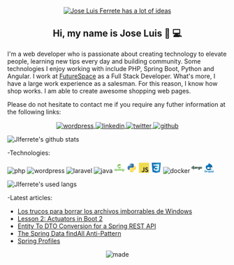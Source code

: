 <!-- [![Jose Luis Ferrete has a lot of ideas.](https://train-eze.com/wp-content/uploads/2018/09/under-construction-2891888_1920-1-1600x800.jpg "We're working on our new Github profile. Stay tuned.")](https://jlferrete.com) -->

<p align="center">
	<a href="https://jlferrete.com"><img src="https://jlferrete.com/wp-content/uploads/2020/07/jlferrete-optimize.gif" alt="Jose Luis Ferrete has a lot of ideas"/></a>
</p>

<h2 align="center">Hi, my name is Jose Luis 👋 💻 </h2>

I'm a web developer who is passionate about creating technology to elevate people, learning new tips every day and building community. Some technologies I enjoy working with include PHP, Spring Boot, Python and Angular. I work at [FutureSpace](https://www.futurespace.es/) as a Full Stack Developer. What's more, I have a large work experience as a salesman. For this reason, I know how shop works. I am able to create awesome shopping web pages.

Please do not hesitate to contact me if you require any futher information at the following links:

<p align="center">
  <a href="https://jlferrete.com" target="blank">
    <img align="center" src="https://img.shields.io/badge/Wordpress-100000?style=for-the-badge&logo=wordpress&logoColor=white" alt="wordpress" height="28px" />
  </a>
  <a href="https://www.linkedin.com/in/jlferrete/" target="blank">
    <img align="center" src="https://img.shields.io/badge/LinkedIn-0077B5?style=for-the-badge&logo=linkedin&logoColor=white" alt="linkedin" height="28px" />
  </a>
  <a href="https://twitter.com/jlferrete" target="blank">
    <img align="center" src="https://img.shields.io/badge/Twitter-1DA1F2?style=for-the-badge&logo=twitter&logoColor=white" alt="twitter" height="28px" />
  </a>
  <a href="https://jlferrete.github.io/" target="blank">
    <img align="center" src="https://img.shields.io/badge/GitHub-100000?style=for-the-badge&logo=github&logoColor=white" alt="github" height="28px" />
  </a>
</p>

![Jlferrete's github stats](https://github-readme-stats.vercel.app/api?username=jlferrete&show_icons=true&theme=dark)

<p align="left">-Technologies:</p>
<p align="left">
  <img src="https://github.com/konpa/devicon/blob/master/icons/php/php-original.svg" alt="php" width="24px" height="24px"/>
  <img src="https://github.com/konpa/devicon/blob/master/icons/wordpress/wordpress-original.svg" alt="wordpress" width="24px" height="24px"/>
  <img src="https://github.com/konpa/devicon/blob/master/icons/laravel/laravel-plain-wordmark.svg" alt="laravel" width="24px" height="24px"/>
  <img src="https://github.com/konpa/devicon/blob/master/icons/java/java-original-wordmark.svg" alt="java" width="24px" height="24px"/>
  <img src="https://github.com/devicons/devicon/blob/master/icons/spring/spring-original-wordmark.svg" alt="java spring boot" width="24px" height="24px"/>
  <img src="https://github.com/devicons/devicon/blob/master/icons/python/python-original.svg" alt="python" width="24px" height="24px"/>
  <img src="https://github.com/devicons/devicon/blob/master/icons/javascript/javascript-original.svg" alt="javascript" width="24px" height="24px"/>
  <img src="https://github.com/devicons/devicon/blob/master/icons/css3/css3-original.svg" alt="css3" width="24px" height="24px"/>
  <img src="https://github.com/konpa/devicon/blob/master/icons/docker/docker-original-wordmark.svg" alt="docker" width="24px" height="24px"/>
  <img src="https://github.com/devicons/devicon/blob/master/icons/django/django-plain-wordmark.svg" alt="django" width="24px" height="24px"/>
  <img src="https://github.com/devicons/devicon/blob/master/icons/drupal/drupal-original-wordmark.svg" alt="drupal" width="24px" height="24px"/>
</p>

![Jlferrete's used langs](https://github-readme-stats.vercel.app/api/top-langs/?username=jlferrete&theme=dark)

-Latest articles: 
- [Los trucos para borrar los archivos imborrables de Windows](https://jlferrete.com/blog/los-trucos-para-borrar-los-archivos-imborrables-de-windows/)
- [Lesson 2: Actuators in Boot 2](https://jlferrete.com/blog/lesson-2-actuators-in-boot-2/)
- [Entity To DTO Conversion for a Spring REST API](https://jlferrete.com/blog/entity-to-dto-conversion-for-a-spring-rest-api/)
- [The Spring Data findAll Anti-Pattern](https://jlferrete.com/blog/the-spring-data-findall-anti-pattern/)
- [Spring Profiles](https://jlferrete.com/blog/spring-profiles/)

<p align="center">
	<img src="http://ForTheBadge.com/images/badges/built-with-love.svg" alt="made" height="28px" />
</p>
